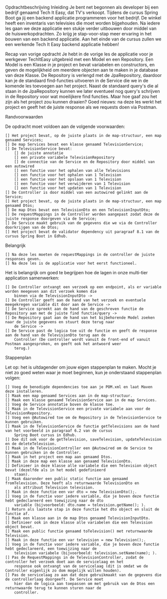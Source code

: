 Opdrachtbeschrijving
Inleiding
Je bent net begonnen als developer bij een bedrijf genaamd Tech It Easy, dat TV's verkoopt. Tijdens de cursus 
Spring Boot ga jij een backend applicatie programmeren voor het bedrijf. De winkel heeft een inventaris van televisies 
die moet worden bijgehouden. Na iedere les gaan we deze applicatie een stukje verder uitbouwen door middel van de
huiswerkopdrachten. Zo krijg je stap-voor-stap meer ervaring in het bouwen van een backend applicatie. Aan het einde 
van de cursus zullen we een werkende Tech It Easy backend applicatie hebben!

Recap van vorige opdracht
Je hebt in de vorige les de applicatie voor je werkgever TechItEasy uitgebreid met een Model en een Repository. 
Een Model is een Klasse in je project en bevat variabelen en constructors, en geven de mogelijkheid om meerdere 
objecten aan te maken in je database van deze Klasse. De Repository is verlengd met de JpaRepository, daardoor kan 
je de standaard find-functies uitvoeren in de Service die we in de komende les toevoegen aan het project. Naast de 
standaard query's die al staan in de JpaRepository kunnen we later eventueel nog query's schrijven in de Repository 
voor wat moeilijkere find functies. Maar hoe gaaf zou het zijn als het project zou kunnen draaien? Goed nieuws: na deze 
les werkt het project en geeft het de juiste response als we requests doen via Postman.

Randvoorwaarden

De opdracht moet voldoen aan de volgende voorwaarden:

    [] Het project bevat, op de juiste plaats in de map-structuur, een map genaamd Services;
    [] De map Services bevat een klasse genaamd TelevisionService;
    [] De TelevisionService bevat:
        [] de juiste annotatie
        [] een private variabele TelevisionRepository
        [] de connectie van de Service en de Repository door middel van een autowired
        [] een functie voor het ophalen van alle Televisions
        [] een functie voor het ophalen van 1 Television
        [] een functie voor het opslaan van 1 Television
        [] een functie voor het verwijderen van 1 Television
        [] een functie voor het updaten van 1 Television
    [] De Controller is door middel van een autowired gelinkt aan de Service;
    [] Het project bevat, op de juiste plaats in de map-structuur, een map genaamd Dtos;
    [] De map Dtos bevat een TelevisionDto en een TelevisionInputDto;
    [] De requestMappings in de Controller worden aangepast zodat deze de juiste response doorgeven via de Service;
    [] De Service maakt gebruik van de gegevens die we via de Controller doorkrijgen van de Dtos;
    [] Het project bevat de validator dependency uit paragraaf 8.1 van de cursus Spring Boot in Edhub.

Belangrijk

    [] Na deze les moeten de requestMappings in de controller de juiste responses geven.
    [] Na deze les is de applicatie voor het eerst functioneel.

Het is belangrijk om goed te begrijpen hoe de lagen in onze multi-tier application samenwerken:

    [] De Controller ontvangt een verzoek op een endpoint, als er variable worden meegeven aan dit verzoek komen die 
        binnen via de TelevisionInputDto ->
    [] De Controller geeft aan de hand van het verzoek en eventuele meegekregen variable dit door aan de Service ->
    [] De Service spreekt aan de hand van de geschreven functie de Repository aan met de juiste find functie/query ->
    [] De Repository gaat aan de hand van het bijbehorende Model zoeken naar de juiste gegevens en stuurt deze terug naar 
        de Service ->
    [] De Service past de logica toe uit de functie en geeft de response aan de hand van de TelevisionDto terug aan de 
        Controller (De controller wordt vanuit de front-end of vanuit Postman aangesproken, en geeft ook het antwoord weer
        terug.)

Stappenplan

Let op: het is uitdagender om jouw eigen stappenplan te maken. Mocht je niet zo goed weten waar je moet beginnen, kun 
je onderstaand stappenplan volgen:

    [] Voeg de benodigde dependencies toe aan je POM.xml en laat Maven deze installeren.
    [] Maak een map genaamd Services aan in de map-structuur.
    [] Maak een klasse genaamd TelevisionService aan in de map Services.
    [] Voeg de Service annotatie boven de klasse toe.
    [] Maak in de TelevisionService een private variabele aan voor de TelevisionRepository.
    [] Voeg een @Autowired toe om de Repository in de TelevisionService te kunnen gebruiken.
    [] Maak in de TelevisionService de functie getTelevisions aan de hand van het voorbeeld in paragraaf 6.2 van de cursus
        Spring Boot cursus in Edhub.
    [] Doe dit ook voor de getTelevision, saveTelevision, updateTelevision en de deleteTelevision.
    [] Maak in de TelevisionController een @Autowired om de Service te kunnen gebruiken in de Controller.
    [] Maak in het project een map aan genaamd Dtos.
    [] Maak in deze map een klasse aan genaamd TelevisionDto.
    [] Definieer in deze klasse alle variabele die een Television object bevat (dezelfde als in het model gedefinieerd 
        staan).
    [] Maak daaronder een public static functie aan genaamd fromTelevision. Deze heeft als returnwaarde TelevisionDto en 
        als attribuut Television television.
    [] Maak in deze functie een var dto = new TelevisionDto();.
    [] Voeg in de functie voor iedere variable, die je boven deze functie hebt gedeclareerd een toewijzing naar de dto 
        variable (bijvoorbeeld: dto.name = television.getName(); ).
    [] Return als laatste stap in deze functie het dto object en sluit de functie af.
    [] Maak een klasse aan in de map Dtos genaamd TelevisionInputDto.
    [] Definieer ook in deze klasse alle variabelen die een Television object bevat.
    [] Maak een public functie genaamd toTelevision() met returnwaarde Television.
    [] Maak in deze functie een var television = new Television();.
    [] Voeg in de functie voor iedere variable, die je boven deze functie hebt gedeclareerd, een toewijzing naar de 
        television variabele (bijvoorbeeld: television.setName(name); ).
    [] Pas de RequestMappings in de TelevisionController, zodat de controller het verzoek doet aan de servicelaag en het
        response ook ontvangt van de servicelaag (dit is omdat we de Controller eigenlijk zo dom mogelijk willen houden).
    [] Pas de servicelaag zo aan dat deze gebruikmaakt van de gegevens die de controllerlaag doorgeeft. De Service moet
        hier dan de logica aan toepassen om met gebruik van de Dtos een returnwaarde terug te kunnen sturen naar de 
        controller.